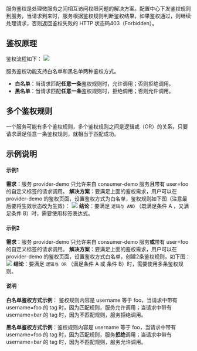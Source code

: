 服务鉴权是处理微服务之间相互访问权限问题的解决方案。配置中心下发鉴权规则到服务，当请求到来时，服务根据鉴权规则判断鉴权结果，如果鉴权通过，则继续处理请求，否则返回鉴权失败的 HTTP 状态码403（Forbidden）。

## 鉴权原理
鉴权流程如下：
![](https://main.qcloudimg.com/raw/beb0e930f4a216e2eec8da8f5bd676f5.png)


服务鉴权功能支持白名单和黑名单两种鉴权方式。
- **白名单**：当请求匹配**任意一条**鉴权规则时，允许调用；否则拒绝调用。
- **黑名单**：当请求匹配**任意一条**鉴权规则时，拒绝调用；否则允许调用。


## 多个鉴权规则

一个服务可能有多个鉴权规则，多个鉴权规则之间是逻辑或（OR）的关系，只要请求满足任意一条鉴权规则，就相当于匹配成功。


## 示例说明

#### 示例1 

**需求**：服务 provider-demo 只允许来自 consumer-demo 服务**且**带有 user=foo 的自定义标签的请求调用。
**解决方案**：要满足上面的鉴权需求，用户可以在 provider-demo 的鉴权页面，设置鉴权方式为白名单，鉴权规则如下图（注意最后要将生效状态改为生效）：
![](https://main.qcloudimg.com/raw/c1d58ad121ecdd22c0dd068a0edd7e68.png)
**结论**：要满足 `逻辑与 AND`  （既满足条件 A ，又满足条件 B）时，需要使用标签表达式。



#### 示例2
**需求**：服务 provider-demo 只允许来自 consumer-demo 服务**或**带有 user=foo 的自定义标签的请求调用。
**解决方案**：要满足上面的鉴权需求，用户可以在 provider-demo 的鉴权页面，设置鉴权方式白名单，创建2条鉴权规则，如下图：
![](https://main.qcloudimg.com/raw/e81e70f92be26cbf2c5b31bdfb322aaf.png)
**结论**：要满足 `逻辑与 OR`  （满足条件 A 或 条件 B）时，需要使用多条鉴权规则。

#### 说明
**白名单鉴权方式示例**：
鉴权规则内容是 username 等于 foo，当请求中带有 username=foo 的 tag 时，因为匹配规则，服务允许调用；当请求中带有 username=bar 的 tag 时，因为不匹配规则，服务拒绝调用。

**黑名单鉴权方式示例**：鉴权规则内容是 username 等于 foo，当请求中带有 username=foo 的 tag 时，因为匹配规则，服务**拒绝**调用；当请求中带有 username=bar 的 tag 时，因为不匹配规则，服务允许调用。

